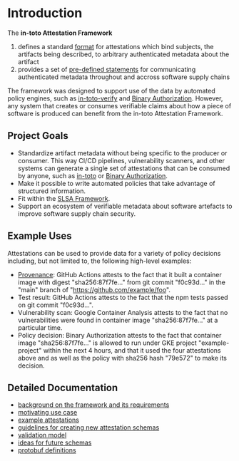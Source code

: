 # Introduction

The **in-toto Attestation Framework**

1.  defines a standard [format](../spec/v1.0-draft/) for attestations which
    bind subjects, the artifacts being described, to arbitrary authenticated
    metadata about the artifact
1.  provides a set of [pre-defined statements](../spec/predicates/) for
    communicating authenticated metadata throughout and accross software supply
    chains

The framework was designed to support use of the data by automated policy
engines, such as [in-toto-verify] and [Binary Authorization]. However, any
system that creates or consumes verifiable claims about how a piece of software
is produced can benefit from the in-toto Attestation Framework.

## Project Goals

-   Standardize artifact metadata without being specific to the producer or
    consumer. This way CI/CD pipelines, vulnerability scanners, and other
    systems can generate a single set of attestations that can be consumed by
    anyone, such as [in-toto] or [Binary Authorization].
-   Make it possible to write automated policies that take advantage of
    structured information.
-   Fit within the [SLSA Framework][SLSA].
-   Support an ecosystem of verifiable metadata about software artefacts to
    improve software supply chain security.

## Example Uses

Attestations can be used to provide data for a variety of policy decisions
including, but not limited to, the following high-level examples:

-   [Provenance][SLSA Provenance]: GitHub Actions attests to the fact that it
    built a container image with digest "sha256:87f7fe…" from git commit
    "f0c93d…" in the "main" branch of "https://github.com/example/foo".
-   Test result: GitHub Actions attests to the fact that the npm tests passed on
    git commit "f0c93d…".
-   Vulnerability scan: Google Container Analysis attests to the fact that no
    vulnerabilities were found in container image "sha256:87f7fe…" at a
    particular time.
-   Policy decision: Binary Authorization attests to the fact that container
    image "sha256:87f7fe…" is allowed to run under GKE project "example-project"
    within the next 4 hours, and that it used the four attestations above and as
    well as the policy with sha256 hash "79e572" to make its decision.

## Detailed Documentation

-   [background on the framework and its requirements](background.md)
-   [motivating use case](motivating_use_case.md)
-   [example attestations](examples.md)
-   [guidelines for creating new attestation schemas](new_predicate_guidelines.md)
-   [validation model](validation.md)
-   [ideas for future schemas](schema_ideas.md)
-   [protobuf definitions](protos.md)

[Binary Authorization]: https://cloud.google.com/binary-authorization
[SLSA Provenance]: https://slsa.dev/provenance
[SLSA]: https://github.com/slsa-framework/slsa
[in-toto]: https://in-toto.io
[in-toto-verify]: https://github.com/in-toto/in-toto#verification
